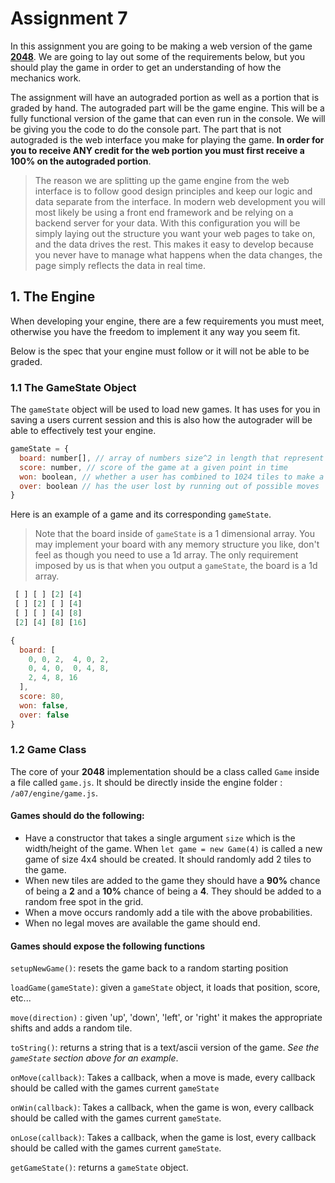 

# Assignment 7

In this assignment you are going to be making a web version of the game **[2048](https://play2048.co/)**. We are going to lay out some of the requirements below, but you should play the game in order to get an understanding of how the mechanics work.

 The assignment will have an autograded portion as well as a portion that is graded by hand. The autograded part will be the game engine. This will be a fully functional version of the game that can even run in the console. We will be giving you the code to do the console part. The part that is not autograded is the web interface you make for playing the game. **In order for you to receive ANY credit for the web portion you must first receive a 100% on the autograded portion**.

> The reason we are splitting up the game engine from the web interface is to follow good design principles and keep our logic and data separate from the interface. In modern web development you will most likely be using a front end framework and be relying on a backend server for your data. With this configuration you will be simply laying out the structure you want your web pages to take on, and the data drives the rest. This makes it easy to develop because you never have to manage what happens when the data changes, the page simply reflects the data in real time. 

## 1. The Engine

When developing your engine, there are a few requirements you must meet, otherwise you have the freedom to implement it any way you seem fit. 

Below is the spec that your engine must follow or it will not be able to be graded.

### 1.1 The GameState Object

The `gameState` object will be used to load new games. It has uses for you in saving a users current session and this is also how the autograder will be able to effectively test your engine. 
```javascript
gameState = {
  board: number[], // array of numbers size^2 in length that represent the value of the tiles
  score: number, // score of the game at a given point in time
  won: boolean, // whether a user has combined to 1024 tiles to make a 2048
  over: boolean // has the user lost by running out of possible moves
}
```

Here is an example of a game and its corresponding `gameState`.
>Note that the board inside of `gameState` is a 1 dimensional array. You may implement your board with any memory structure you like, don't feel as though you need to use a 1d array. The only requirement imposed by us is that when you output a `gameState`, the board is a 1d array.


```javascript
 [ ] [ ] [2] [4]
 [ ] [2] [ ] [4]
 [ ] [ ] [4] [8]
 [2] [4] [8] [16]

{
  board: [
    0, 0, 2,  4, 0, 2,
    0, 4, 0,  0, 4, 8,
    2, 4, 8, 16
  ],
  score: 80,
  won: false,
  over: false
}
```



### 1.2 Game Class

The core of your **2048** implementation should be a class called `Game` inside a file called `game.js`. It should be directly inside the engine folder : `/a07/engine/game.js`.

#### Games should do the following:

- Have a constructor that takes a single argument `size` which is the width/height of the game. When `let game = new Game(4)` is called a new game of size 4x4 should be created. It should randomly add 2 tiles to the game.
- When new tiles are added to the game they should have a **90%** chance of being a **2** and a **10%** chance of being a **4**. They should be added to a random free spot in the grid. 
- When a move occurs randomly add a tile with the above probabilities.
- When no legal moves are available the game should end. 

#### Games should expose the following functions

`setupNewGame()`: resets the game back to a random starting position

`loadGame(gameState)`: given a `gameState` object, it loads that position, score, etc...

`move(direction)` : given 'up', 'down', 'left', or 'right' it makes the appropriate shifts and adds a random tile.

`toString()`: returns a string that is a text/ascii version of the game. *See the `gameState` section above for an example*.

`onMove(callback)`: Takes a callback, when a move is made, every callback should be called with the games current `gameState`

`onWin(callback)`: Takes a callback, when the game is won, every callback should be called with the games current `gameState`.

`onLose(callback)`: Takes a callback, when the game is lost, every callback should be called with the games current `gameState`.

`getGameState()`: returns a `gameState` object.
